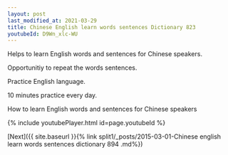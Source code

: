 ```yaml
---
layout: post
last_modified_at: 2021-03-29
title: Chinese English learn words sentences Dictionary 823 
youtubeId: D9Wn_xlc-WU
---
```

 
 
Helps to learn English words and sentences for Chinese speakers.

Opportunitiy to repeat the words sentences. 

Practice English language. 
 
10 minutes practice every day. 
 
How to learn English words and sentences for Chinese speakers 
 
{% include youtubePlayer.html id=page.youtubeId %}
 
 
[Next]({{ site.baseurl }}{% link  split1/_posts/2015-03-01-Chinese english learn words sentences dictionary 894 .md%})
 
